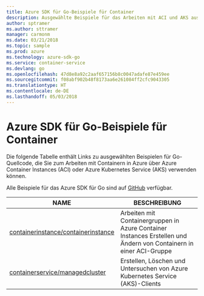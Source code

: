 ```yaml
---
title: Azure SDK für Go-Beispiele für Container
description: Ausgewählte Beispiele für das Arbeiten mit ACI und AKS aus dem Azure SDK für Go
author: sptramer
ms.author: sttramer
manager: carmonm
ms.date: 03/21/2018
ms.topic: sample
ms.prod: azure
ms.technology: azure-sdk-go
ms.service: container-service
ms.devlang: go
ms.openlocfilehash: 47d8e8a92c2aaf657156b8c0047adafe87e459ee
ms.sourcegitcommit: f08abf902b48f8173aa6e261084ff2cfc9043305
ms.translationtype: HT
ms.contentlocale: de-DE
ms.lasthandoff: 05/03/2018
---
```

# <a name="azure-sdk-for-go-samples-for-containers"></a>Azure SDK für Go-Beispiele für Container

Die folgende Tabelle enthält Links zu ausgewählten Beispielen für Go-Quellcode, die Sie zum Arbeiten mit Containern in Azure über Azure Container Instances (ACI) oder Azure Kubernetes Service (AKS) verwenden können. 

Alle Beispiele für das Azure SDK für Go sind auf [GitHub](https://github.com/Azure-Samples/azure-sdk-for-go-samples) verfügbar.

| NAME | BESCHREIBUNG |
|------|-------------|
| [containerinstance/containerinstance](https://github.com/Azure-Samples/azure-sdk-for-go-samples/blob/master/containerinstance/containerinstance.go) | Arbeiten mit Containergruppen in Azure Container Instances Erstellen und Ändern von Containern in einer ACI-Gruppe |
| [containerservice/managedcluster](https://github.com/Azure-Samples/azure-sdk-for-go-samples/blob/master/containerservice/managedcluster.go) | Erstellen, Löschen und Untersuchen von Azure Kubernetes Service (AKS)-Clients |
